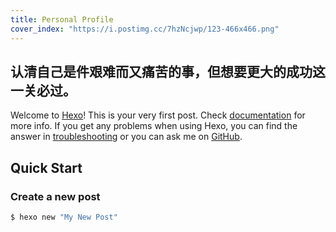 ```yaml
---
title: Personal Profile
cover_index: "https://i.postimg.cc/7hzNcjwp/123-466x466.png"
---
```


## 认清自己是件艰难而又痛苦的事，但想要更大的成功这一关必过。

Welcome to [Hexo](https://hexo.io/)! This is your very first post. Check [documentation](https://hexo.io/docs/) for more info. If you get any problems when using Hexo, you can find the answer in [troubleshooting](https://hexo.io/docs/troubleshooting.html) or you can ask me on [GitHub](https://github.com/hexojs/hexo/issues).

## Quick Start

### Create a new post



``` bash
$ hexo new "My New Post"
```








